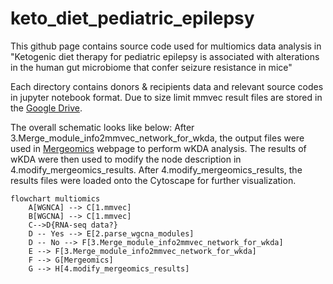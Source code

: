 # keto_diet_pediatric_epilepsy

This github page contains source code used for multiomics data analysis in
"Ketogenic diet therapy for pediatric epilepsy 
is associated with alterations in the human gut microbiome 
that confer seizure resistance in mice"

Each directory contains donors & recipients data and relevant source codes in jupyter notebook format. Due to size limit mmvec result files are stored in the [Google Drive](https://drive.google.com/drive/folders/1Z8sWRNHAHaUCh3hYm9MvkVGY32F4IZ1w?usp=sharing).

The overall schematic looks like below:
After 3.Merge_module_info2mmvec_network_for_wkda, the output files were used in [Mergeomics](http://mergeomics.research.idre.ucla.edu/) webpage to perform wKDA analysis.
The results of wKDA were then used to modify the node description in 4.modify_mergeomics_results. 
After 4.modify_mergeomics_results, the results files were loaded onto the Cytoscape for further visualization.

```mermaid
flowchart multiomics
	A[WGNCA] --> C[1.mmvec]
	B[WGCNA] --> C[1.mmvec]
	C-->D{RNA-seq data?}
	D -- Yes --> E[2.parse_wgcna_modules]
	D -- No --> F[3.Merge_module_info2mmvec_network_for_wkda]
	E --> F[3.Merge_module_info2mmvec_network_for_wkda]
	F --> G[Mergeomics]
	G --> H[4.modify_mergeomics_results]
```


